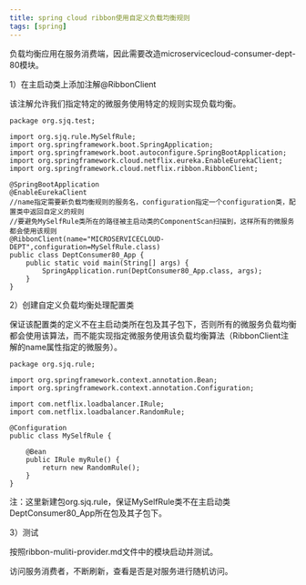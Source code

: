 ```yaml
---
title: spring cloud ribbon使用自定义负载均衡规则
tags: [spring]
---
```


负载均衡应用在服务消费端，因此需要改造microservicecloud-consumer-dept-80模块。

1）在主启动类上添加注解@RibbonClient

该注解允许我们指定特定的微服务使用特定的规则实现负载均衡。

```
package org.sjq.test;

import org.sjq.rule.MySelfRule;
import org.springframework.boot.SpringApplication;
import org.springframework.boot.autoconfigure.SpringBootApplication;
import org.springframework.cloud.netflix.eureka.EnableEurekaClient;
import org.springframework.cloud.netflix.ribbon.RibbonClient;

@SpringBootApplication
@EnableEurekaClient
//name指定需要新负载均衡规则的服务名，configuration指定一个configuration类，配置类中返回自定义的规则
//要避免MySelfRule类所在的路径被主启动类的ComponentScan扫描到，这样所有的微服务都会使用该规则
@RibbonClient(name="MICROSERVICECLOUD-DEPT",configuration=MySelfRule.class)
public class DeptConsumer80_App {
    public static void main(String[] args) {
        SpringApplication.run(DeptConsumer80_App.class, args);
    }
}
```

2）创建自定义负载均衡处理配置类

保证该配置类的定义不在主启动类所在包及其子包下，否则所有的微服务负载均衡都会使用该算法，而不能实现指定微服务使用该负载均衡算法（RibbonClient注解的name属性指定的微服务）。

```
package org.sjq.rule;

import org.springframework.context.annotation.Bean;
import org.springframework.context.annotation.Configuration;

import com.netflix.loadbalancer.IRule;
import com.netflix.loadbalancer.RandomRule;

@Configuration
public class MySelfRule {

    @Bean
    public IRule myRule() {
        return new RandomRule();
    }
}
```

注：这里新建包org.sjq.rule，保证MySelfRule类不在主启动类DeptConsumer80_App所在包及其子包下。

3）测试

按照ribbon-muliti-provider.md文件中的模块启动并测试。

访问服务消费者，不断刷新，查看是否是对服务进行随机访问。